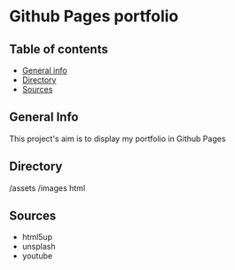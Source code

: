 # Github Pages portfolio

## Table of contents
* [General info](#general-info)
* [Directory](#directory)
* [Sources](#sources)

## General Info
This project's aim is to display my portfolio in Github Pages

## Directory
/assets
/images
html

## Sources
* html5up
* unsplash
* youtube